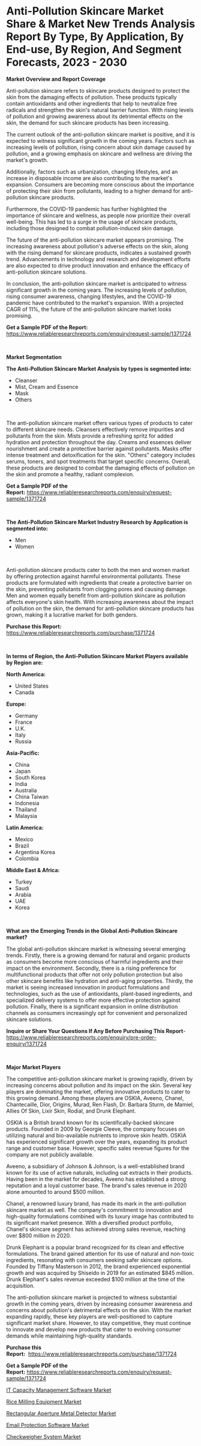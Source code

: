<p><h1>Anti-Pollution Skincare Market Share & Market New Trends Analysis Report By Type, By Application, By End-use, By Region, And Segment Forecasts, 2023 - 2030</h1></p><p><strong>Market Overview and Report Coverage</strong></p>
<p><p>Anti-pollution skincare refers to skincare products designed to protect the skin from the damaging effects of pollution. These products typically contain antioxidants and other ingredients that help to neutralize free radicals and strengthen the skin's natural barrier function. With rising levels of pollution and growing awareness about its detrimental effects on the skin, the demand for such skincare products has been increasing.</p><p>The current outlook of the anti-pollution skincare market is positive, and it is expected to witness significant growth in the coming years. Factors such as increasing levels of pollution, rising concern about skin damage caused by pollution, and a growing emphasis on skincare and wellness are driving the market's growth.</p><p>Additionally, factors such as urbanization, changing lifestyles, and an increase in disposable income are also contributing to the market's expansion. Consumers are becoming more conscious about the importance of protecting their skin from pollutants, leading to a higher demand for anti-pollution skincare products.</p><p>Furthermore, the COVID-19 pandemic has further highlighted the importance of skincare and wellness, as people now prioritize their overall well-being. This has led to a surge in the usage of skincare products, including those designed to combat pollution-induced skin damage.</p><p>The future of the anti-pollution skincare market appears promising. The increasing awareness about pollution's adverse effects on the skin, along with the rising demand for skincare products, indicates a sustained growth trend. Advancements in technology and research and development efforts are also expected to drive product innovation and enhance the efficacy of anti-pollution skincare solutions.</p><p>In conclusion, the anti-pollution skincare market is anticipated to witness significant growth in the coming years. The increasing levels of pollution, rising consumer awareness, changing lifestyles, and the COVID-19 pandemic have contributed to the market's expansion. With a projected CAGR of 11%, the future of the anti-pollution skincare market looks promising.</p></p>
<p><strong>Get a Sample PDF of the Report:</strong> <a href="https://www.reliableresearchreports.com/enquiry/request-sample/1371724">https://www.reliableresearchreports.com/enquiry/request-sample/1371724</a></p>
<p>&nbsp;</p>
<p><strong>Market Segmentation</strong></p>
<p><strong>The Anti-Pollution Skincare Market Analysis by types is segmented into:</strong></p>
<p><ul><li>Cleanser</li><li>Mist, Cream and Essence</li><li>Mask</li><li>Others</li></ul></p>
<p>&nbsp;</p>
<p><p>The anti-pollution skincare market offers various types of products to cater to different skincare needs. Cleansers effectively remove impurities and pollutants from the skin. Mists provide a refreshing spritz for added hydration and protection throughout the day. Creams and essences deliver nourishment and create a protective barrier against pollutants. Masks offer intense treatment and detoxification for the skin. "Others" category includes serums, toners, and spot treatments that target specific concerns. Overall, these products are designed to combat the damaging effects of pollution on the skin and promote a healthy, radiant complexion.</p></p>
<p><strong>Get a Sample PDF of the Report:</strong>&nbsp;<a href="https://www.reliableresearchreports.com/enquiry/request-sample/1371724">https://www.reliableresearchreports.com/enquiry/request-sample/1371724</a></p>
<p>&nbsp;</p>
<p><strong>The Anti-Pollution Skincare Market Industry Research by Application is segmented into:</strong></p>
<p><ul><li>Men</li><li>Women</li></ul></p>
<p>&nbsp;</p>
<p><p>Anti-pollution skincare products cater to both the men and women market by offering protection against harmful environmental pollutants. These products are formulated with ingredients that create a protective barrier on the skin, preventing pollutants from clogging pores and causing damage. Men and women equally benefit from anti-pollution skincare as pollution affects everyone's skin health. With increasing awareness about the impact of pollution on the skin, the demand for anti-pollution skincare products has grown, making it a lucrative market for both genders.</p></p>
<p><strong>Purchase this Report:</strong>&nbsp; <a href="https://www.reliableresearchreports.com/purchase/1371724">https://www.reliableresearchreports.com/purchase/1371724</a></p>
<p>&nbsp;</p>
<p><strong>In terms of Region, the Anti-Pollution Skincare Market Players available by Region are:</strong></p>
<p>
    <p> <strong> North America: </strong>
        <ul>
            <li>United States</li>
            <li>Canada</li>
        </ul>
        </p> 
    <p> <strong> Europe: </strong>
        <ul>
            <li>Germany</li>
            <li>France</li>
            <li>U.K.</li>
            <li>Italy</li>
            <li>Russia</li>
        </ul>
        </p> 
    <p> <strong> Asia-Pacific: </strong>
        <ul>
            <li>China</li>
            <li>Japan</li>
            <li>South Korea</li>
            <li>India</li>
            <li>Australia</li>
            <li>China Taiwan</li>
            <li>Indonesia</li>
            <li>Thailand</li>
            <li>Malaysia</li>
        </ul>
        </p> 
    <p> <strong> Latin America: </strong>
        <ul>
            <li>Mexico</li>
            <li>Brazil</li>
            <li>Argentina Korea</li>
            <li>Colombia</li>
        </ul>
        </p> 
    <p> <strong> Middle East & Africa: </strong>
        <ul>
            <li>Turkey</li>
            <li>Saudi</li>
            <li>Arabia</li>
            <li>UAE</li>
            <li>Korea</li>
        </ul>
    </p>
    </p>
<p>&nbsp;</p>
<p><strong>What are the Emerging Trends in the Global Anti-Pollution Skincare market?</strong></p>
<p><p>The global anti-pollution skincare market is witnessing several emerging trends. Firstly, there is a growing demand for natural and organic products as consumers become more conscious of harmful ingredients and their impact on the environment. Secondly, there is a rising preference for multifunctional products that offer not only pollution protection but also other skincare benefits like hydration and anti-aging properties. Thirdly, the market is seeing increased innovation in product formulations and technologies, such as the use of antioxidants, plant-based ingredients, and specialized delivery systems to offer more effective protection against pollution. Finally, there is a significant expansion in online distribution channels as consumers increasingly opt for convenient and personalized skincare solutions.</p></p>
<p><strong>Inquire or Share Your Questions If Any Before Purchasing This Report</strong>- <a href="https://www.reliableresearchreports.com/enquiry/pre-order-enquiry/1371724">https://www.reliableresearchreports.com/enquiry/pre-order-enquiry/1371724</a></p>
<p>&nbsp;</p>
<p><strong>Major Market Players</strong></p>
<p><p>The competitive anti-pollution skincare market is growing rapidly, driven by increasing concerns about pollution and its impact on the skin. Several key players are dominating the market, offering innovative products to cater to this growing demand. Among these players are OSKIA, Aveeno, Chanel, Chantecaille, Dior, Origins, Murad, Ren Flash, Dr. Barbara Sturm, de Mamiel, Allies Of Skin, Lixir Skin, Rodial, and Drunk Elephant.</p><p>OSKIA is a British brand known for its scientifically-backed skincare products. Founded in 2009 by Georgie Cleeve, the company focuses on utilizing natural and bio-available nutrients to improve skin health. OSKIA has experienced significant growth over the years, expanding its product range and customer base. However, specific sales revenue figures for the company are not publicly available.</p><p>Aveeno, a subsidiary of Johnson & Johnson, is a well-established brand known for its use of active naturals, including oat extracts in their products. Having been in the market for decades, Aveeno has established a strong reputation and a loyal customer base. The brand's sales revenue in 2020 alone amounted to around $500 million.</p><p>Chanel, a renowned luxury brand, has made its mark in the anti-pollution skincare market as well. The company's commitment to innovation and high-quality formulations combined with its luxury image has contributed to its significant market presence. With a diversified product portfolio, Chanel's skincare segment has achieved strong sales revenue, reaching over $800 million in 2020.</p><p>Drunk Elephant is a popular brand recognized for its clean and effective formulations. The brand gained attention for its use of natural and non-toxic ingredients, resonating with consumers seeking safer skincare options. Founded by Tiffany Masterson in 2012, the brand experienced exponential growth and was acquired by Shiseido in 2019 for an estimated $845 million. Drunk Elephant's sales revenue exceeded $100 million at the time of the acquisition.</p><p>The anti-pollution skincare market is projected to witness substantial growth in the coming years, driven by increasing consumer awareness and concerns about pollution's detrimental effects on the skin. With the market expanding rapidly, these key players are well-positioned to capture significant market share. However, to stay competitive, they must continue to innovate and develop new products that cater to evolving consumer demands while maintaining high-quality standards.</p></p>
<p><strong>Purchase this Report:</strong>&nbsp;&nbsp;<a href="https://www.reliableresearchreports.com/purchase/1371724">https://www.reliableresearchreports.com/purchase/1371724</a></p>
<p></p>
<p><strong>Get a Sample PDF of the Report:</strong>&nbsp;<a href="https://www.reliableresearchreports.com/enquiry/request-sample/1371724">https://www.reliableresearchreports.com/enquiry/request-sample/1371724</a></p>
<p><p><a href="https://medium.com/@isaiasmarks/it-capacity-management-software-market-size-cagr-trends-2024-2030-04945cb5e567">IT Capacity Management Software Market</a></p><p><a href="https://www.linkedin.com/pulse/rice-milling-equipment-market-insights-players-forecast-till-2030-zcatc/">Rice Milling Equipment Market</a></p><p><a href="https://github.com/castoriffic/Market-Research-Report-List-1/blob/main/rectangular-aperture-metal-detector-market.md">Rectangular Aperture Metal Detector Market</a></p><p><a href="https://medium.com/@devyncasper/email-protection-software-market-size-cagr-trends-2024-2030-e3d5388b7bc9">Email Protection Software Market</a></p><p><a href="https://www.linkedin.com/pulse/checkweigher-system-market-share-amp-new-trends-analysis-report-bdopc/">Checkweigher System Market</a></p></p>
